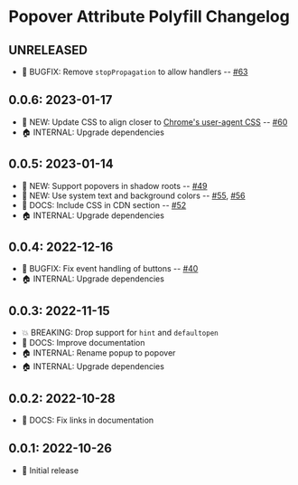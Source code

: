 # Popover Attribute Polyfill Changelog

## UNRELEASED

- 🐛 BUGFIX: Remove `stopPropagation` to allow handlers --
  [#63](https://github.com/oddbird/popover-polyfill/pull/63)

## 0.0.6: 2023-01-17

- 🚀 NEW: Update CSS to align closer to [Chrome's user-agent CSS](https://github.com/chromium/chromium/blob/main/third_party/blink/renderer/core/css/popover.css) --
  [#60](https://github.com/oddbird/popover-polyfill/pull/60)
- 🏠 INTERNAL: Upgrade dependencies

## 0.0.5: 2023-01-14

- 🚀 NEW: Support popovers in shadow roots --
  [#49](https://github.com/oddbird/popover-polyfill/pull/49)
- 🚀 NEW: Use system text and background colors --
  [#55](https://github.com/oddbird/popover-polyfill/pull/55),
  [#56](https://github.com/oddbird/popover-polyfill/pull/56)
- 📝 DOCS: Include CSS in CDN section --
  [#52](https://github.com/oddbird/popover-polyfill/pull/52)
- 🏠 INTERNAL: Upgrade dependencies

## 0.0.4: 2022-12-16

- 🐛 BUGFIX: Fix event handling of buttons --
  [#40](https://github.com/oddbird/popover-polyfill/pull/40)
- 🏠 INTERNAL: Upgrade dependencies

## 0.0.3: 2022-11-15

- 💥 BREAKING: Drop support for `hint` and `defaultopen`
- 📝 DOCS: Improve documentation
- 🏠 INTERNAL: Rename popup to popover
- 🏠 INTERNAL: Upgrade dependencies

## 0.0.2: 2022-10-28

- 📝 DOCS: Fix links in documentation

## 0.0.1: 2022-10-26

- 🎉 Initial release
